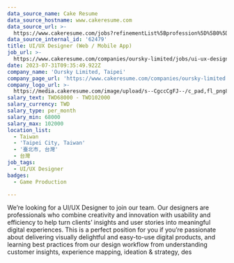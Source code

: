 ```yaml
---
data_source_name: Cake Resume
data_source_hostname: www.cakeresume.com
data_source_url: >-
  https://www.cakeresume.com/jobs?refinementList%5Bprofession%5D%5B0%5D=game-production&range%5Bsalary_range%5D%5Bmin%5D=100000
data_source_internal_id: '62479'
title: UI/UX Designer (Web / Mobile App)
job_url: >-
  https://www.cakeresume.com/companies/oursky-limited/jobs/ui-ux-designer-web-mobile-app
date: 2023-07-31T09:35:49.922Z
company_name: 'Oursky Limited, Taipei'
company_page_url: 'https://www.cakeresume.com/companies/oursky-limited'
company_logo_url: >-
  https://media.cakeresume.com/image/upload/s--CgccCgFJ--/c_pad,fl_png8,h_200,w_200/v1672511211/eyncnt9lyatcrqigo48w.png
salary_text: TWD68000 - TWD102000
salary_currency: TWD
salary_type: per_month
salary_min: 68000
salary_max: 102000
location_list:
  - Taiwan
  - 'Taipei City, Taiwan'
  - '臺北市, 台灣'
  - 台灣
job_tags:
  - UI/UX Designer
badges:
  - Game Production

---
```


We’re looking for a UI/UX Designer to join our team. Our designers are professionals who combine creativity and innovation with usability and efficiency to help turn clients’ insights and user stories into meaningful digital experiences. This is a perfect position for you if you’re passionate about delivering visually delightful and easy-to-use digital products, and learning best practices from our design workflow from understanding customer insights, experience mapping, ideation & strategy, des